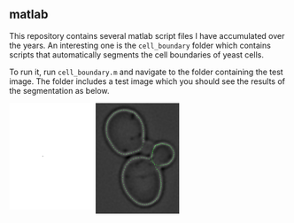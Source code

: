 ## matlab
This repository contains several matlab script files I have accumulated over the years. An interesting one is the `cell_boundary` folder which contains scripts that automatically segments the cell boundaries of yeast cells.

To run it, run `cell_boundary.m` and navigate to the folder containing the test image. The folder includes a test image which you should see the results of the segmentation as below.

<img src="./cell_boundary/input.png" style="float: left; width: 30%; margin-right: 1%; margin-bottom: 0.5em;">

<img src="./cell_boundary/output.png" style="float: left; width: 30%; margin-right: 1%; margin-bottom: 0.5em;">
<p style="clear: both;">
